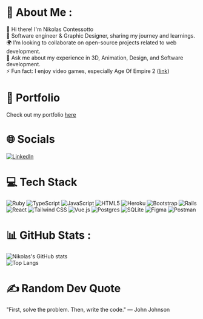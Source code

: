 # 💫 About Me :

👋 Hi there! I'm Nikolas Contessotto  
🌿 Software engineer & Graphic Designer, sharing my journey and learnings.  
🌍 I’m looking to collaborate on open-source projects related to web development.  
💬 Ask me about my experience in 3D, Animation, Design, and Software development.  
⚡ Fun fact: I enjoy video games, especially Age Of Empire 2 ([link](https://en.wikipedia.org/wiki/Age_of_Empires_II))

# 📂 Portfolio

Check out my portfolio [here](#)

# 🌐 Socials

[![LinkedIn](https://img.shields.io/badge/LinkedIn-%230077B5.svg?style=flat&logo=linkedin&logoColor=white)](https://www.linkedin.com/)

# 💻 Tech Stack

![Ruby](https://img.shields.io/badge/Ruby-CC342D?style=for-the-badge&logo=ruby&logoColor=white)
![TypeScript](https://img.shields.io/badge/TypeScript-007ACC?style=for-the-badge&logo=typescript&logoColor=white)
![JavaScript](https://img.shields.io/badge/JavaScript-F7DF1E?style=for-the-badge&logo=javascript&logoColor=black)
![HTML5](https://img.shields.io/badge/HTML5-E34F26?style=for-the-badge&logo=html5&logoColor=white)
![Heroku](https://img.shields.io/badge/Heroku-430098?style=for-the-badge&logo=heroku&logoColor=white)
![Bootstrap](https://img.shields.io/badge/Bootstrap-563D7C?style=for-the-badge&logo=bootstrap&logoColor=white)
![Rails](https://img.shields.io/badge/Rails-CC0000?style=for-the-badge&logo=ruby-on-rails&logoColor=white)
![React](https://img.shields.io/badge/React-20232A?style=for-the-badge&logo=react&logoColor=61DAFB)
![Tailwind CSS](https://img.shields.io/badge/Tailwind_CSS-38B2AC?style=for-the-badge&logo=tailwind-css&logoColor=white)
![Vue.js](https://img.shields.io/badge/Vue.js-35495E?style=for-the-badge&logo=vue.js&logoColor=4FC08D)
![Postgres](https://img.shields.io/badge/Postgres-336791?style=for-the-badge&logo=postgresql&logoColor=white)
![SQLite](https://img.shields.io/badge/SQLite-003B57?style=for-the-badge&logo=sqlite&logoColor=white)
![Figma](https://img.shields.io/badge/Figma-F24E1E?style=for-the-badge&logo=figma&logoColor=white)
![Postman](https://img.shields.io/badge/Postman-FF6C37?style=for-the-badge&logo=postman&logoColor=white)

# 📊 GitHub Stats :

![Nikolas's GitHub stats](https://github-readme-stats.vercel.app/api?username=NikoMastro&show_icons=true&theme=dark)  
![Top Langs](https://github-readme-stats.vercel.app/api/top-langs/?username=NikoMastro&layout=compact&theme=dark)

# ✍️ Random Dev Quote

"First, solve the problem. Then, write the code."
— John Johnson
